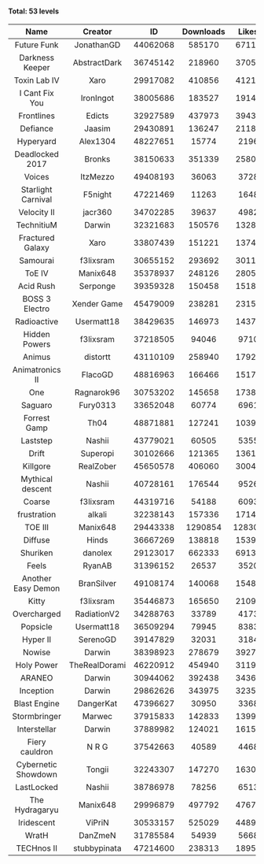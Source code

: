 #### Total: 53 levels

| Name | Creator | ID | Downloads | Likes |
|:---:|:---:|:---:|:---:|:---:|
| Future Funk | JonathanGD | 44062068 | 585170 | 67111
| Darkness Keeper | AbstractDark | 36745142 | 218960 | 37054
| Toxin Lab IV | Xaro | 29917082 | 410856 | 41217
| I Cant Fix You | IronIngot | 38005686 | 183527 | 19140
| Frontlines | Edicts | 32927589 | 437973 | 39433
| Defiance | Jaasim | 29430891 | 136247 | 21182
| Hyperyard | Alex1304 | 48227651 | 15774 | 2196
| Deadlocked 2017 | Bronks | 38150633 | 351339 | 25805
| Voices | ItzMezzo | 49408193 | 36063 | 3728
| Starlight Carnival | F5night | 47221469 | 11263 | 1648
| Velocity II | jacr360 | 34702285 | 39637 | 4982
| TechnitiuM | Darwin | 32321683 | 150576 | 13283
| Fractured Galaxy  | Xaro | 33807439 | 151221 | 13747
| Samourai | f3lixsram | 30655152 | 293692 | 30116
| ToE IV  | Manix648 | 35378937 | 248126 | 28051
| Acid Rush | Serponge | 39359328 | 150458 | 15187
| BOSS 3 Electro | Xender Game | 45479009 | 238281 | 23154
| Radioactive | Usermatt18 | 38429635 | 146973 | 14372
| Hidden Powers | f3lixsram | 37218505 | 94046 | 9710
| Animus | distortt | 43110109 | 258940 | 17926
| Animatronics II | FlacoGD | 48816963 | 166466 | 15171
| One | Ragnarok96 | 30753202 | 145658 | 17386
| Saguaro | Fury0313 | 33652048 | 60774 | 6961
| Forrest Gamp | Th04 | 48871881 | 127241 | 10398
| Laststep | Nashii | 43779021 | 60505 | 5355
| Drift | Superopi | 30102666 | 121365 | 13617
| Killgore | RealZober | 45650578 | 406060 | 30042
| Mythical descent | Nashii | 40728161 | 176544 | 9526
| Coarse | f3lixsram | 44319716 | 54188 | 6093
| frustration | alkali | 32238143 | 157336 | 17147
| TOE III | Manix648 | 29443338 | 1290854 | 128301
| Diffuse | Hinds | 36667269 | 138818 | 15390
| Shuriken | danolex | 29123017 | 662333 | 69133
| Feels | RyanAB | 31396152 | 26537 | 3520
| Another Easy Demon | BranSilver | 49108174 | 140068 | 15484
| Kitty | f3lixsram | 35446873 | 165650 | 21091
| Overcharged | RadiationV2 | 34288763 | 33789 | 4173
| Popsicle | Usermatt18 | 36509294 | 79945 | 8383
| Hyper II | SerenoGD | 39147829 | 32031 | 3184
| Nowise | Darwin | 38398923 | 278679 | 39270
| Holy Power | TheRealDorami | 46220912 | 454940 | 31190
| ARANEO | Darwin | 30944062 | 392438 | 34361
| Inception | Darwin | 29862626 | 343975 | 32355
| Blast Engine | DangerKat | 47396627 | 30950 | 3368
| Stormbringer | Marwec | 37915833 | 142833 | 13994
| Interstellar | Darwin | 37889982 | 124021 | 16156
| Fiery cauldron | N R G | 37542663 | 40589 | 4468
| Cybernetic Showdown  | Tongii | 32243307 | 147270 | 16300
| LastLocked | Nashii | 38786978 | 78256 | 6513
| The Hydragaryu | Manix648 | 29996879 | 497792 | 47675
| Iridescent | ViPriN | 30533157 | 525029 | 44895
| WratH | DanZmeN | 31785584 | 54939 | 5668
| TECHnos II | stubbypinata | 47214600 | 238313 | 18954

